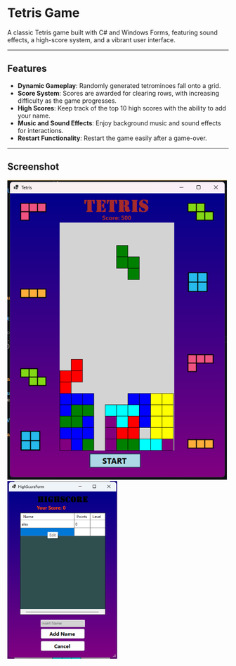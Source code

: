 # Tetris Game

A classic Tetris game built with C# and Windows Forms, featuring sound effects, a high-score system, and a vibrant user interface.

---

## Features

- **Dynamic Gameplay**: Randomly generated tetrominoes fall onto a grid.
- **Score System**: Scores are awarded for clearing rows, with increasing difficulty as the game progresses.
- **High Scores**: Keep track of the top 10 high scores with the ability to add your name.
- **Music and Sound Effects**: Enjoy background music and sound effects for interactions.
- **Restart Functionality**: Restart the game easily after a game-over.

---

## Screenshot

<img src="Images/game.png" alt="1" width="500"><img src="Images/highscore.png" alt="1" width="250">